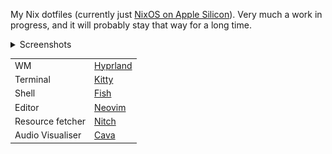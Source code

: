 My Nix dotfiles (currently just [NixOS on Apple Silicon](https://nixos.wiki/wiki/NixOS_on_ARM/Apple_Silicon_Macs)). Very much a work in progress, and it will probably stay that way for a long time.

<details>
    <summary>Screenshots</summary>
    <img src="./home/screenshots/nitch_and_cava.png">
    <img src="./home/screenshots/neovim.png">
</details>

| | |
| - | - |
| WM               | [Hyprland](https://hyprland.org) |
| Terminal         | [Kitty](https://sw.kovidgoyal.net/kitty) |
| Shell            | [Fish](https://fishshell.com/docs/current) |
| Editor           | [Neovim](https://neovim.io) |
| Resource fetcher | [Nitch](https://github.com/ssleert/nitch) |
| Audio Visualiser | [Cava](https://github.com/karlstav/cava) |
